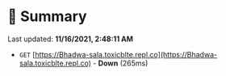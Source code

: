 # 📖 Summary
Last updated: **11/16/2021, 2:48:11 AM**

- `GET` [https://Bhadwa-sala.toxicblte.repl.co](https://Bhadwa-sala.toxicblte.repl.co) - **Down** (265ms)
